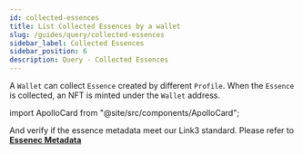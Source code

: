 ```yaml
---
id: collected-essences
title: List Collected Essences by a wallet
slug: /guides/query/collected-essences
sidebar_label: Collected Essences
sidebar_position: 6
description: Query - Collected Essences
---
```


A `Wallet` can collect `Essence` created by different `Profile`. When the `Essence` is collected, an NFT is minted under the `Wallet` address.

import ApolloCard from "@site/src/components/ApolloCard";

<ApolloCard queryName="getCollectedEssencesByAddressEVM" />

And verify if the essence metadata meet our Link3 standard. Please refer to  [**Essenec Metadata**](/concepts/metadata)

<ApolloCard queryName="verifyEssenceMetadata" />
